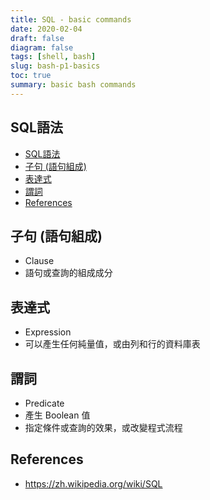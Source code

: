 ```yaml
---
title: SQL - basic commands
date: 2020-02-04
draft: false
diagram: false
tags: [shell, bash]
slug: bash-p1-basics
toc: true
summary: basic bash commands
---
```


## SQL語法

- [SQL語法](#sql%e8%aa%9e%e6%b3%95)
- [子句 (語句組成)](#%e5%ad%90%e5%8f%a5-%e8%aa%9e%e5%8f%a5%e7%b5%84%e6%88%90)
- [表達式](#%e8%a1%a8%e9%81%94%e5%bc%8f)
- [謂詞](#%e8%ac%82%e8%a9%9e)
- [References](#references)

## 子句 (語句組成)

- Clause
- 語句或查詢的組成成分

## 表達式

- Expression
- 可以產生任何純量值，或由列和行的資料庫表

## 謂詞

- Predicate
- 產生 Boolean 值
- 指定條件或查詢的效果，或改變程式流程

## References

- <https://zh.wikipedia.org/wiki/SQL>
